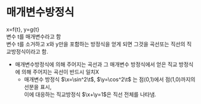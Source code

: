 <script type="text/javascript"  src="http://cdn.mathjax.org/mathjax/latest/MathJax.js?config=TeX-AMS-MML_HTMLorMML"></script>

# 매개변수방정식
x=f{t}, y=g{t}<br>
변수 t를 매개변수라고 함<br>
변수 t를 소거하고 x와 y만을 포함하는 방정식을 얻게 되면 그것을 곡선또는 직선의 직교방정식이라고 함.<br>
- 매개변수방정식에 의해 주어지는 곡선과 그 매개변수 방정식에서 얻은 직교 방정식에 의해 주어지는 곡선이 반드시 일치X
	- 매개변수 방정식 $\x=\sin^2\t$, $\y=\cos^2\t$ 는 점(0,1)에서 점(1,0)까지의 선분을 표시,<br>이에 대응하는 직교방정식 $\x+\y=1$은 직선 전체를 나타냄.